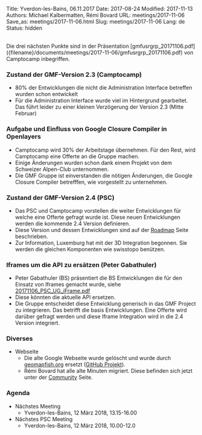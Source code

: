 Title: Yverdon-les-Bains, 06.11.2017
Date: 2017-08-24
Modified: 2017-11-13
Authors: Michael Kalbermatten, Rémi Bovard
URL: meetings/2017-11-06
Save_as: meetings/2017-11-06.html
Slug: meetings/2017-11-06
Lang: de
Status: hidden

<br />
Die drei nächsten Punkte sind in der Präsentation [gmfusrgrp_20171106.pdf]({filename}/documents/meetings/2017-11-06/gmfusrgrp_20171106.pdf) 
von Camptocamp inbegriffen.

### Zustand der GMF-Version 2.3 (Camptocamp)

* 80% der Entwicklungen die nicht die Administration Interface betreffen wurden schon entwickelt 
* Für die Administration Interface wurde viel im Hintergrund gearbeitet. Das führt leider zu einer kleinen Verzögerung der Version 2.3 (Mitte Februar)

### Aufgabe und Einfluss von Google Closure Compiler in Openlayers

* Camptocamp wird 30% der Arbeitstage übernehmen. Für den Rest, wird Camptocamp eine Offerte an die Gruppe machen.
* Einige Änderungen wurden schon dank einem Projekt von dem Schweizer Alpen-Club unternommen.
* Die GMF Gruppe ist einverstanden die nötigen Änderungen, die Google Closure Compiler betrefffen, wie vorgestellt zu unternehmen.

### Zustand der GMF-Version 2.4 (PSC)

* Das PSC und Camptocamp vorstellen die weiter Entwicklungen für welche eine Offerte gefragt wurde ist. Diese neuen Entwicklungen
werden die kommende 2.4 Version definieren.
* Diese Version und dessen Entwicklungen sind auf der [Roadmap](http://geomapfish.org/de/roadmap) Seite beschrieben.
* Zur Information, Luxemburg hat mit der 3D Integration begonnen. Sie werden die gleichen Komponenten wie swisstopo benützen.

### Iframes um die API zu ersätzen (Peter Gabathuler)

* Peter Gabathuler (BS) präsentiert die BS Entwicklungen die für den Einsatz von Iframes gemacht wurde,
siehe  [20171106_PSC_UG_iFrame.pdf]({filename}/documents/meetings/2017-11-06/20171106_PSC_UG_iFrame.pdf) 
* Diese könnten die aktuelle API ersetzen.
* Die Gruppe entscheidet diese Entwicklung generisch in das GMF Project zu integrieren. Das betrifft die basis Entwicklungen.
Eine Offerte wird darüber gefragt werden und diese Iframe Integration wird in die 2.4 Version integriert.

### Diverses

* Webseite
    * Die alte Google Webseite wurde gelöscht und wurde durch [geomapfish.org](http://geomapfish.org) ersetzt ([GitHub Projekt](https://github.com/geomapfish/geomapfish_website)).
    * Rémi Bovard hat alle alte Minuten migriert. Diese befinden sich jetzt unter der [Community](http://geomapfish.org/de/community) Seite.

### Agenda

* Nächstes Meeting
    * Yverdon-les-Bains, 12 März 2018, 13.15-16.00
* Nächstes PSC Meeting
    * Yverdon-les-Bains, 12 März 2018, 10.00-12.0
